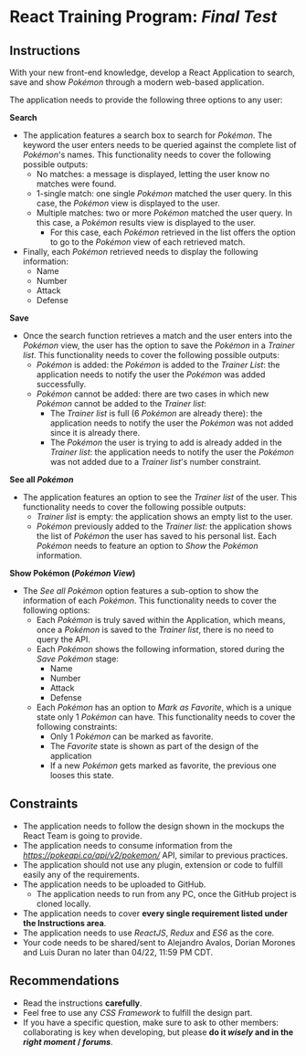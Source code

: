 **React Training Program: _Final Test_**
======
**Instructions**
-----------
With your new front-end knowledge, develop a React Application to search, save and show _Pokémon_ through a modern web-based application.

The application needs to provide the following three options to any user:

**Search**
* The application features a search box to search for _Pokémon_. The keyword the user enters needs to be queried against the complete list of _Pokémon_'s names. This functionality needs to cover the following possible outputs:
    * No matches: a message is displayed, letting the user know no matches were found.
    * 1-single match: one single _Pokémon_ matched the user query. In this case, the _Pokémon_ view is displayed to the user.
    * Multiple matches: two or more _Pokémon_ matched the user query. In this case, a _Pokémon_ results view is displayed to the user.
        * For this case, each _Pokémon_ retrieved in the list offers the option to go to the _Pokémon_ view of each retrieved match.
* Finally, each _Pokémon_ retrieved needs to display the following information:
    * Name
    * Number
    * Attack
    * Defense
    

**Save**

* Once the search function retrieves a match and the user enters into the _Pokémon_ view, the user has the option to save the _Pokémon_ in a *Trainer list*. This functionality needs to cover the following possible outputs:
    * _Pokémon_ is added: the _Pokémon_ is added to the *Trainer List*: the application needs to notify the user the _Pokémon_ was added successfully.
    * _Pokémon_ cannot be added: there are two cases in which new _Pokémon_ cannot be added to the *Trainer list*:
        * The *Trainer list* is full (6 _Pokémon_ are already there): the application needs to notify the user the _Pokémon_ was not added since it is already there.
        * The _Pokémon_ the user is trying to add is already added in the *Trainer list*: the application needs to notify the user the _Pokémon_ was not added due to a *Trainer list*'s number constraint.

**See all _Pokémon_**
* The application features an option to see the *Trainer list* of the user. This functionality needs to cover the following possible outputs:
    * *Trainer list* is empty: the application shows an empty list to the user.
    * _Pokémon_ previously added to the *Trainer list*: the application shows the list of _Pokémon_ the user has saved to his personal list. Each _Pokémon_ needs to feature an option to *Show* the _Pokémon_ information.

**Show Pokémon (_Pokémon View_)**

* The _See all Pokémon_ option features a sub-option to show the information of each _Pokémon_. This functionality needs to cover the following options:
    * Each _Pokémon_ is truly saved within the Application, which means, once a _Pokémon_ is saved to the *Trainer list*, there is no need to query the API.
    * Each _Pokémon_ shows the following information, stored during the _Save Pokémon_ stage:
        * Name
        * Number
        * Attack
        * Defense
    * Each _Pokémon_ has an option to _Mark as Favorite_, which is a unique state only 1 _Pokémon_ can have. This functionality needs to cover the following constraints:
        * Only 1 _Pokémon_ can be marked as favorite.
        * The _Favorite_ state is shown as part of the design of the application
        * If a new _Pokémon_ gets marked as favorite, the previous one looses  this state.

**Constraints**
-----------
* The application needs to follow the design shown in the mockups the React Team is going to provide.
* The application needs to consume information from the _https://pokeapi.co/api/v2/pokemon/_ API, similar to previous practices.
* The application should not use any plugin, extension or code to fulfill easily any of the requirements.
* The application needs to be uploaded to GitHub.
    * The application needs to run from any PC, once the GitHub project is cloned locally.
* The application needs to cover **every single requirement listed under the Instructions area**.
* The application needs to use _ReactJS_, _Redux_ and _ES6_ as the core.
* Your code needs to be shared/sent to Alejandro Avalos, Dorian Morones and Luis Duran no later than 04/22, 11:59 PM CDT.

**Recommendations**
-----------
* Read the instructions **carefully**.
* Feel free to use any _CSS Framework_ to fulfill the design part.
* If you have a specific question, make sure to ask to other members: collaborating is key when developing, but please **do it _wisely_ and in the _right moment_ / _forums_**.